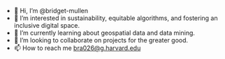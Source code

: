 - 👋 Hi, I’m @bridget-mullen
- 👀 I’m interested in sustainability, equitable algorithms, and fostering an inclusive digital space. 
- 🌱 I’m currently learning about geospatial data and data mining.
- 💞️ I’m looking to collaborate on projects for the greater good.
- 📫 How to reach me bra026@g.harvard.edu

<!---
bridget-nevel/bridget-nevel is a ✨ special ✨ repository because its `README.md` (this file) appears on your GitHub profile.
You can click the Preview link to take a look at your changes.
--->
